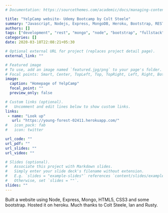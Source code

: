 ```yaml
---
# Documentation: https://sourcethemes.com/academic/docs/managing-content/

title: "YelpCamp website- Udemy Bootcamp by Colt Steele"
summary: "Javascript, Nodejs, Express, MongoDB, Heroku, Bootstrap, RESTful"
authors: []
tags: ["development", "rest", "mongo", "node", "bootstrap", "fullstack", "REST"]
categories: []
date: 2020-03-18T22:08:21+05:30

# Optional external URL for project (replaces project detail page).
external_link: ""

# Featured image
# To use, add an image named `featured.jpg/png` to your page's folder.
# Focal points: Smart, Center, TopLeft, Top, TopRight, Left, Right, BottomLeft, Bottom, BottomRight.
image:
  caption: "Homepage of YelpCamp"
  focal_point: ""
  preview_only: false

# Custom links (optional).
#   Uncomment and edit lines below to show custom links.
links:
 - name: "Look up"
   url: "https://young-forest-02411.herokuapp.com/"
#   icon_pack: fab
#   icon: twitter

url_code: ""
url_pdf: ""
url_slides: ""
url_video: ""

# Slides (optional).
#   Associate this project with Markdown slides.
#   Simply enter your slide deck's filename without extension.
#   E.g. `slides = "example-slides"` references `content/slides/example-slides.md`.
#   Otherwise, set `slides = ""`.
slides: ""
---
```

Built a website using Node, Express, Mongo, HTML5, CSS3 and some bootstrap. Hosted it on heroku. Much thanks to Colt Steele, Ian and Rusty.
